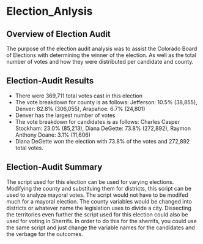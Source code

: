 # Election_Anlysis

## Overview of Election Audit
The purpose of the election audit analysis was to assist the Colorado Board of Elections with determining the winner of the election. As well as the total number of votes and how they were distributed per candidate and county.

## Election-Audit Results
- There were 369,711 total votes cast in this election
- The vote breakdown for county is as follows: Jefferson: 10.5% (38,855), Denver: 82.8% (306,055), Arapahoe: 6.7% (24,801) 
- Denver has the largest number of votes
- The vote breakdown for candidates is as follows: Charles Casper Stockham: 23.0% (85,213), Diana DeGette: 73.8% (272,892), Raymon Anthony Doane: 3.1% (11,606)
- Diana DeGette won the election with 73.8% of the votes and 272,892 total votes.

## Election-Audit Summary
The script used for this election can be used for varying elections. Modifying the county and substituing them for districts, this script can be used to analyze mayoral votes. The script would not have to be modifed much for a mayoral election. The county variables would be changed into districts or whatever name the legislation uses to divide a city. Dissecting the territories even further the script used for this election could also be used for voting in Sherrifs. In order to do this for the sherrifs, you could use the same script and just change the variable names for the candidates and the verbage for the outcomes.